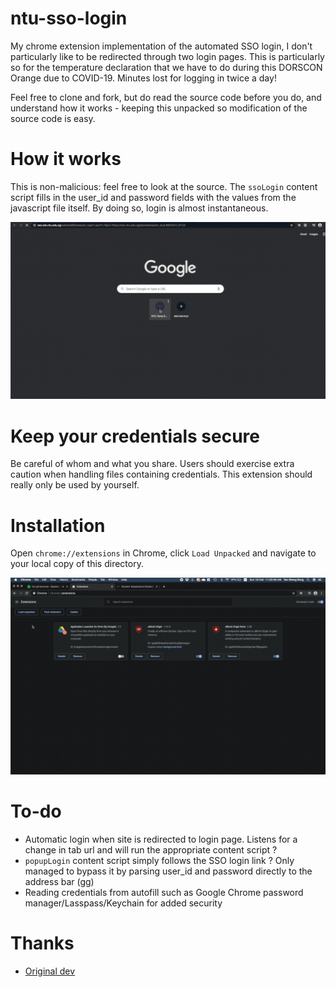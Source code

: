 # ntu-sso-login
My chrome extension implementation of the automated SSO login, I don't particularly like to be redirected through two login pages. This is particularly so for the temperature declaration that we have to do during this DORSCON Orange due to COVID-19. Minutes lost for logging in twice a day!

Feel free to clone and fork, but do read the source code before you do, and understand how it works - keeping this unpacked so modification of the source code is easy.

# How it works
This is non-malicious: feel free to look at the source. The `ssoLogin` content script fills in the user_id and password fields with the values from the javascript file itself. By doing so, login is almost instantaneous. 

![login_demo](./assets/login_demo.gif)

# Keep your credentials secure
Be careful of whom and what you share. Users should exercise extra caution when handling files containing credentials. This extension should really only be used by yourself. 

# Installation
Open `chrome://extensions` in Chrome, click `Load Unpacked` and navigate to your local copy of this directory.

![add_extension](./assets/add_extension.gif)

# To-do 
- Automatic login when site is redirected to login page. Listens for a change in tab url and will run the appropriate content script ?
- `popupLogin` content script simply follows the SSO login link ? Only managed to bypass it by parsing user_id and password directly to the address bar (gg)
- Reading credentials from autofill such as Google Chrome password manager/Lasspass/Keychain for added security 

# Thanks

- [Original dev](https://github.com/joel-huang)
